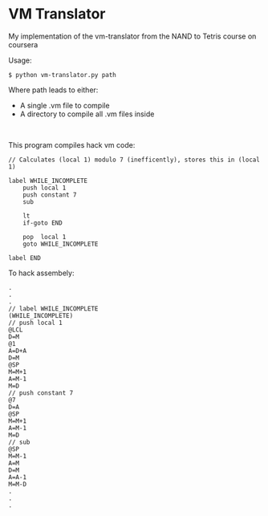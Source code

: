 # VM Translator

My implementation of the vm-translator from the NAND to Tetris course on coursera

Usage:

    $ python vm-translator.py path

Where path leads to either:

- A single .vm file to compile
- A directory to compile all .vm files inside

&nbsp;

This program compiles hack vm code:

    // Calculates (local 1) modulo 7 (inefficently), stores this in (local 1)

    label WHILE_INCOMPLETE
        push local 1
        push constant 7
        sub

        lt
        if-goto END

        pop  local 1
        goto WHILE_INCOMPLETE

    label END

To hack assembely:

    .
    .
    .
    // label WHILE_INCOMPLETE
    (WHILE_INCOMPLETE)
    // push local 1
    @LCL
    D=M
    @1
    A=D+A
    D=M
    @SP
    M=M+1
    A=M-1
    M=D
    // push constant 7
    @7
    D=A
    @SP
    M=M+1
    A=M-1
    M=D
    // sub
    @SP
    M=M-1
    A=M
    D=M
    A=A-1
    M=M-D
    .
    .
    .
